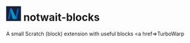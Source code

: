# <img src="logo.svg" width="40"> notwait-blocks
A small Scratch (block) extension with useful blocks
<a href=>TurboWarp</a>
